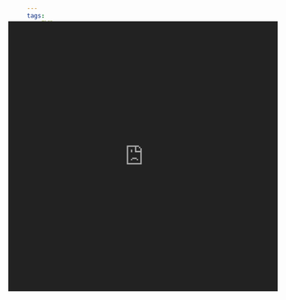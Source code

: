 ```yaml
---
tags:
  - 数学
  - 工具
dlink:
---
```


<div style="height: 600px; margin: -100px 0 -40px -40px; overflow: hidden; position: relative;">
    <iframe id="carbon-iframe" src="https://www.wolframalpha.com/" style="width: 110%; height: 600px; border: none; position: absolute; top: 0; left: -5%; transform: scale(0.9); filter: invert(1);" frameborder="no" border="0" marginwidth="0" marginheight="0" scrolling="no" allowtransparency="yes">
    </iframe>
</div>

